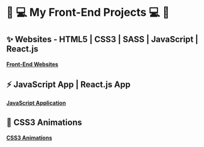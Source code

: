 #  🚀 💻   My Front-End Projects   💻 🚀   

## ✨ Websites -  HTML5 | CSS3 | SASS | JavaScript | React.js    

#### [Front-End Websites](https://github.com/lucasrenandev/Front-End-Websites)

## ⚡  JavaScript App | React.js App  

#### [JavaScript Application](https://github.com/lucasrenandev/JavaScript-Application)

##  🌟  CSS3 Animations  

#### [CSS3 Animations](https://github.com/lucasrenandev/CSS3-Animations)
